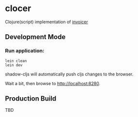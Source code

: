 # clocer

Clojure(script) implementation of [invoicer](https://github.com/thalen/invoicer)

## Development Mode

### Run application:

```
lein clean
lein dev
```

shadow-cljs will automatically push cljs changes to the browser.

Wait a bit, then browse to [http://localhost:8280](http://localhost:8280).

## Production Build

TBD
